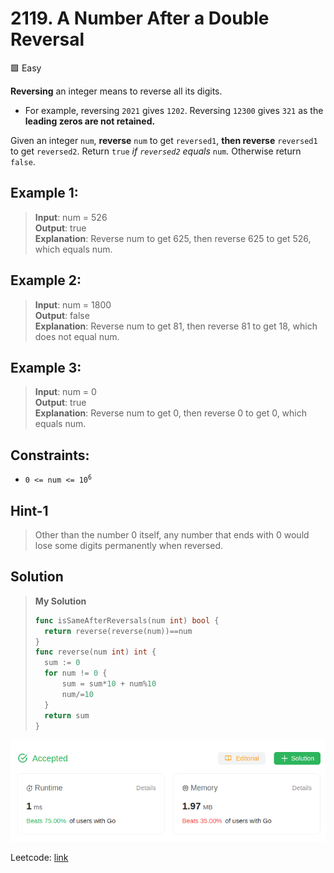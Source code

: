 # 2119. A Number After a Double Reversal
🟩 Easy

**Reversing** an integer means to reverse all its digits.

 * For example, reversing `2021` gives `1202`. Reversing `12300` gives `321` as the **leading zeros are not retained.**

Given an integer `num`, **reverse** `num` to get `reversed1`, **then reverse** `reversed1` to get `reversed2`. Return `true` *if `reversed2` equals* `num`. Otherwise return `false`.

## Example 1:
> **Input**: num = 526 \
> **Output**: true \
> **Explanation**: Reverse num to get 625, then reverse 625 to get 526, which equals num.

## Example 2:
> **Input**: num = 1800 \
> **Output**: false \
> **Explanation**: Reverse num to get 81, then reverse 81 to get 18, which does not equal num.

## Example 3:
> **Input**: num = 0 \
> **Output**: true \
> **Explanation**: Reverse num to get 0, then reverse 0 to get 0, which equals num.

## Constraints:

* <code>0 <= num <= 10<sup>6</sup></code>

## Hint-1
> Other than the number 0 itself, any number that ends with 0 would lose some digits permanently when reversed.

## Solution
> **My Solution**
> ```go
> func isSameAfterReversals(num int) bool {
> 	return reverse(reverse(num))==num
> }
> func reverse(num int) int {
> 	sum := 0
> 	for num != 0 {
> 		sum = sum*10 + num%10
> 		num/=10
> 	}
> 	return sum
> }
> ```

![result](2119.png)

Leetcode: [link](https://leetcode.com/problems/a-number-after-a-double-reversal/description/)    